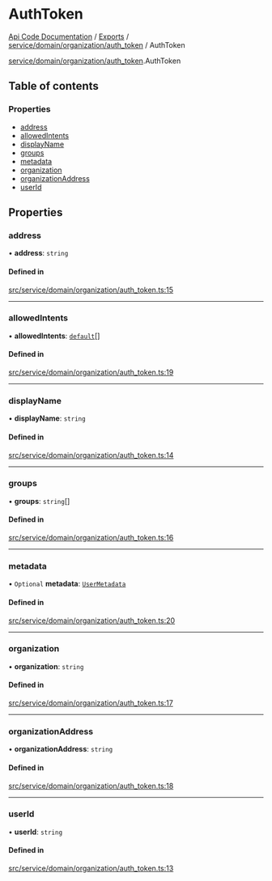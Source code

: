 # AuthToken
 
[Api Code Documentation](../README.md) / [Exports](../modules.md) / [service/domain/organization/auth\_token](../modules/service_domain_organization_auth_token.md) / AuthToken

[service/domain/organization/auth\_token](../modules/service_domain_organization_auth_token.md).AuthToken

## Table of contents

### Properties

- [address](service_domain_organization_auth_token.AuthToken.md#address)
- [allowedIntents](service_domain_organization_auth_token.AuthToken.md#allowedintents)
- [displayName](service_domain_organization_auth_token.AuthToken.md#displayname)
- [groups](service_domain_organization_auth_token.AuthToken.md#groups)
- [metadata](service_domain_organization_auth_token.AuthToken.md#metadata)
- [organization](service_domain_organization_auth_token.AuthToken.md#organization)
- [organizationAddress](service_domain_organization_auth_token.AuthToken.md#organizationaddress)
- [userId](service_domain_organization_auth_token.AuthToken.md#userid)

## Properties

### address

• **address**: `string`

#### Defined in

[src/service/domain/organization/auth_token.ts:15](https://github.com/openkfw/TruBudget/blob/40b449a/api/src/service/domain/organization/auth_token.ts#L15)

___

### allowedIntents

• **allowedIntents**: [`default`](../modules/authz_intents.md#default)[]

#### Defined in

[src/service/domain/organization/auth_token.ts:19](https://github.com/openkfw/TruBudget/blob/40b449a/api/src/service/domain/organization/auth_token.ts#L19)

___

### displayName

• **displayName**: `string`

#### Defined in

[src/service/domain/organization/auth_token.ts:14](https://github.com/openkfw/TruBudget/blob/40b449a/api/src/service/domain/organization/auth_token.ts#L14)

___

### groups

• **groups**: `string`[]

#### Defined in

[src/service/domain/organization/auth_token.ts:16](https://github.com/openkfw/TruBudget/blob/40b449a/api/src/service/domain/organization/auth_token.ts#L16)

___

### metadata

• `Optional` **metadata**: [`UserMetadata`](../modules/service_domain_metadata.md#usermetadata)

#### Defined in

[src/service/domain/organization/auth_token.ts:20](https://github.com/openkfw/TruBudget/blob/40b449a/api/src/service/domain/organization/auth_token.ts#L20)

___

### organization

• **organization**: `string`

#### Defined in

[src/service/domain/organization/auth_token.ts:17](https://github.com/openkfw/TruBudget/blob/40b449a/api/src/service/domain/organization/auth_token.ts#L17)

___

### organizationAddress

• **organizationAddress**: `string`

#### Defined in

[src/service/domain/organization/auth_token.ts:18](https://github.com/openkfw/TruBudget/blob/40b449a/api/src/service/domain/organization/auth_token.ts#L18)

___

### userId

• **userId**: `string`

#### Defined in

[src/service/domain/organization/auth_token.ts:13](https://github.com/openkfw/TruBudget/blob/40b449a/api/src/service/domain/organization/auth_token.ts#L13)
